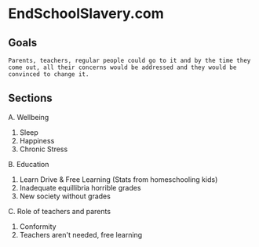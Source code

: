 # EndSchoolSlavery.com

## Goals
    Parents, teachers, regular people could go to it and by the time they come out, all their concerns would be addressed and they would be convinced to change it.

## Sections

A. Wellbeing
1. Sleep
2. Happiness
3. Chronic Stress

B. Education
1. Learn Drive & Free Learning (Stats from homeschooling kids)
2. Inadequate equillibria horrible grades 
3. New society without grades

C. Role of teachers and parents
1. Conformity
2. Teachers aren't needed, free learning
